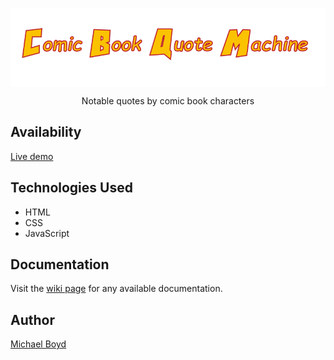 <p align="center"><img src="/src/images/title.png" align="middle" width="600px" /></p>
<p align="center">Notable quotes by comic book characters</p>
<h2>Availability</h2>
<a href="https://mikeboyd16.github.io/comic-book-quote-machine/">Live demo</a>
<h2>Technologies Used</h2>
<ul>
  <li>HTML</li>
  <li>CSS</li>
  <li>JavaScript</li>
</ul>
<h2>Documentation</h2>
<p>Visit the <a href="https://github.com/MikeBoyd16/comic-book-quote-machine/wiki">wiki page</a> for any available documentation.</p>
<h2>Author</h2>
<a href="https://github.com/MikeBoyd16">Michael Boyd</a>
